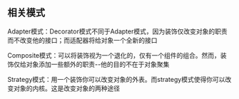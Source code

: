 

## 相关模式

Adapter模式：Decorator模式不同于Adapter模式，因为装饰仅改变对象的职责而不改变他的接口；而适配器将给对象一个全新的接口

Composite模式：可以将装饰视为一个退化的，仅有一个组件的组合。然而，装饰仅给对象添加一些额外的职责--他的目的不在于对象聚集

Strategy模式：用一个装饰你可以改变对象的外表。而strategy模式使得你可以改变对象的内核。这是改变对象的两种途径
